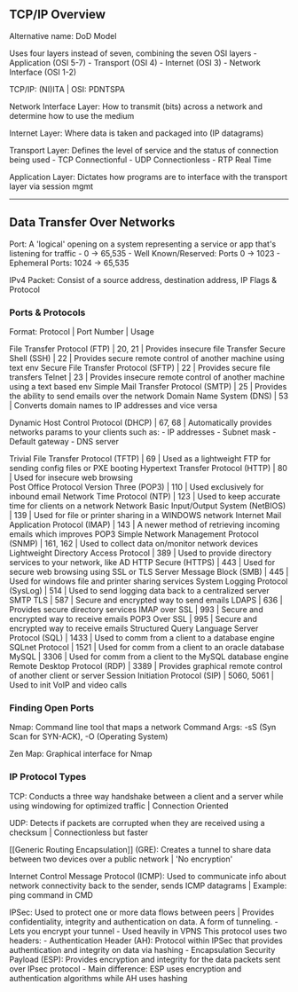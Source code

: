 ## TCP/IP Overview

Alternative name: DoD Model 

Uses four layers instead of seven, combining the seven OSI layers
    - Application (OSI 5-7)
    - Transport (OSI 4)
    - Internet (OSI 3)
    - Network Interface (OSI 1-2)

TCP/IP: (NI)ITA | OSI: PDNTSPA

Network Interface Layer: How to transmit (bits) across a network and determine how to use the medium

Internet Layer: Where data is taken and packaged into (IP datagrams)

Transport Layer: Defines the level of service and the status of connection being used
    - TCP Connectionful
    - UDP Connectionless
    - RTP Real Time

Application Layer: Dictates how programs are to interface with the transport layer via session mgmt

***
## Data Transfer Over Networks

Port: A 'logical' opening on a system representing a service or app that's listening for traffic
    - 0 -> 65,535
    - Well Known/Reserved: Ports 0 -> 1023
    - Ephemeral Ports: 1024 -> 65,535

IPv4 Packet: Consist of a source address, destination address, IP Flags & Protocol
### Ports & Protocols
Format: Protocol | Port Number | Usage

File Transfer Protocol (FTP) | 20, 21 | Provides insecure file Transfer
Secure Shell (SSH) | 22 | Provides secure remote control of another machine using text env
Secure File Transfer Protocol (SFTP) | 22 | Provides secure file transfers
Telnet | 23 | Provides insecure remote control of another machine using a text based env
Simple Mail Transfer Protocol (SMTP) | 25 | Provides the ability to send emails over the network
Domain Name System (DNS) | 53 | Converts domain names to IP addresses and vice versa

Dynamic Host Control Protocol (DHCP) | 67, 68 | Automatically provides networks params to your clients such as: 
    - IP addresses
	- Subnet mask
    - Default gateway
    - DNS server

Trivial File Transfer Protocol (TFTP) | 69 | Used as a lightweight FTP for sending config files or PXE booting
Hypertext Transfer Protocol (HTTP) | 80 | Used for insecure web browsing                  
Post Office Protocol Version Three (POP3) | 110 | Used exclusively for inbound email
Network Time Protocol (NTP) | 123 | Used to keep accurate time for clients on a network
Network Basic Input/Output System (NetBIOS) | 139 | Used for file or printer sharing in a WINDOWS network
Internet Mail Application Protocol (IMAP) | 143 | A newer method of retrieving incoming emails which improves POP3
Simple Network Management Protocol (SNMP) | 161, 162 | Used to collect data on/monitor network devices
Lightweight Directory Access Protocol | 389 | Used to provide directory services to your network, like AD
HTTP Secure (HTTPS) | 443 | Used for secure web browsing using SSL or TLS
Server Message Block (SMB) | 445 | Used for windows file and printer sharing services
System Logging Protocol (SysLog) | 514 | Used to send logging data back to a centralized server
SMTP TLS | 587 | Secure and encrypted way to send emails
LDAPS | 636 | Provides secure directory services
IMAP over SSL | 993 | Secure and encrypted way to receive emails
POP3 Over SSL | 995 | Secure and encrypted way to receive emails
Structured Query Language Server Protocol (SQL) | 1433 | Used to comm from a client to a database engine
SQLnet Protocol | 1521 | Used for comm from a client to an oracle database
MySQL | 3306 | Used for comm from a client to the MySQL database engine
Remote Desktop Protocol (RDP) | 3389 | Provides graphical remote control of another client or server
Session Initiation Protocol (SIP) | 5060, 5061 | Used to init VoIP and video calls

### Finding Open Ports

Nmap: Command line tool that maps a network
    Command Args: -sS (Syn Scan for SYN-ACK), -O (Operating System)

Zen Map: Graphical interface for Nmap

###  IP Protocol Types

TCP: Conducts a three way handshake between a client and a server while using windowing for optimized traffic | Connection Oriented

UDP: Detects if packets are corrupted when they are received using a checksum | Connectionless but faster

[[Generic Routing Encapsulation]] (GRE): Creates a tunnel to share data between two devices over a public network | 'No encryption'

Internet Control Message Protocol (ICMP): Used to communicate info about network connectivity back to the sender, sends ICMP datagrams | Example: ping command in CMD

IPSec: Used to protect one or more data flows between peers | Provides confidentiality, integrity and authentication on data. A form of tunneling.
    - Lets you encrypt your tunnel
    - Used heavily in VPNS
    This protocol uses two headers:
        - Authentication Header (AH): Protocol within IPSec that provides authentication and integrity on data via hashing
        - Encapsulation Security Payload (ESP): Provides encryption and integrity for the data packets sent over IPsec protocol
        - Main difference: ESP uses encryption and authentication algorithms while AH uses hashing